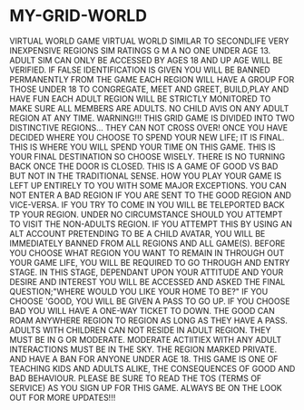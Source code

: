 # MY-GRID-WORLD
VIRTUAL WORLD GAME
VIRTUAL WORLD
SIMILAR TO SECONDLIFE
VERY INEXPENSIVE REGIONS
SIM RATINGS G M A
NO ONE UNDER AGE 13.  
ADULT SIM CAN ONLY BE ACCESSED BY AGES 18 AND UP
AGE WILL BE VERIFIED.  IF FALSE IDENTIFICATION IS GIVEN YOU WILL BE BANNED PERMANENTLY FROM THE GAME
EACH REGION WILL HAVE A GROUP FOR THOSE UNDER 18 TO CONGREGATE, MEET AND GREET, BUILD,PLAY AND HAVE FUN
EACH ADULT REGION WILL BE STRICTLY MONITORED TO MAKE SURE ALL MEMBERS ARE ADULTS. NO CHILD AVIS ON ANY ADULT REGION AT ANY TIME.
WARNING!!! THIS GRID GAME IS DIVIDED INTO TWO DISTINCTIVE REGIONS... THEY CAN NOT CROSS OVER!  ONCE YOU HAVE DECIDED WHERE YOU CHOOSE TO SPEND YOUR NEW LIFE; IT IS FINAL. THIS IS WHERE YOU WILL SPEND YOUR TIME ON THIS GAME. THIS IS YOUR FINAL DESTINATION SO CHOOSE WISELY. THERE IS NO TURNING BACK ONCE THE DOOR IS CLOSED.
THIS IS A GAME OF GOOD VS BAD BUT NOT IN THE TRADITIONAL SENSE. HOW YOU PLAY YOUR GAME IS LEFT UP ENTIRELY TO YOU WITH SOME MAJOR EXCEPTIONS.  YOU CAN NOT ENTER A BAD REGION IF YOU ARE SENT TO THE GOOD REGION AND VICE-VERSA. IF YOU TRY TO COME IN YOU WILL BE TELEPORTED BACK TP YOUR REGION.
UNDER NO CIRCUMSTANCE SHOULD YOU ATTEMPT TO VISIT THE NON-ADULTS REGION. IF YOU ATTEMPT THIS BY USING AN ALT ACCOUNT PRETENDING TO BE A CHILD AVATAR, YOU WILL BE IMMEDIATELY BANNED FROM ALL REGIONS AND ALL GAME(S).
BEFORE YOU CHOOSE WHAT REGION YOU WANT TO REMAIN IN THROUGH OUT YOUR GAME LIFE, YOU WILL BE REQUIRED TO GO THROUGH AND ENTRY STAGE. IN THIS STAGE, DEPENDANT UPON YOUR ATTITUDE AND YOUR DESIRE AND INTEREST YOU WILL BE ACCESSED AND ASKED THE FINAL QUESTION;"WHERE WOULD YOU LIKE YOUR HOME TO BE?"  IF YOU CHOOSE 'GOOD, YOU WILL BE GIVEN A PASS TO GO UP.  IF YOU CHOOSE BAD YOU WILL HAVE A ONE-WAY TICKET TO DOWN.
THE GOOD CAN ROAM ANYWHERE REGION TO REGION AS LONG AS THEY HAVE A PASS. ADULTS WITH CHILDREN CAN NOT RESIDE IN ADULT REGION. THEY MUST BE IN G OR MODERATE.  MODERATE ACTIITIEX WITH ANY ADULT INTERACTIONS MUST BE IN THE SKY. THE REGION MARKED PRIVATE. AND HAVE A BAN FOR ANYONE UNDER AGE 18.
THIS GAME IS ONE OF TEACHING KIDS AND ADULTS ALIKE, THE CONSEQUENCES OF GOOD AND BAD BEHAVIOUR.
PLEASE BE SURE TO READ THE TOS (TERMS OF SERVICE) AS YOU SIGN UP FOR THIS GAME.
ALWAYS BE ON THE LOOK OUT FOR MORE UPDATES!!!


